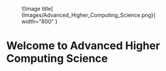 <figure markdown="span">
  ![Image title](Images/Advanced_Higher_Computing_Science.png){ width="800" }
  <figcaption></figcaption>
</figure>

# Welcome to Advanced Higher Computing Science